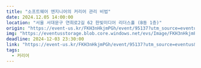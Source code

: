 ```yaml
---
title: "소프트웨어 엔지니어의 커리어 관리 비법"
date: 2024.12.05 14:00:00 
location: "서울 서대문구 연희로2길 62 한빛미디어 리더스홀 (B동 1층)"
origin: "https://event-us.kr/FKH3nHkjmPGh/event/95137?utm_source=eventus&utm_medium=organic&utm_campaign=search-result&utm_term=%ED%95%9C%EB%B9%9B"
img: "https://eventusstorage.blob.core.windows.net/evs/Image/FKH3nHkjmPGh/95137/ProjectInfo/Cover/c7f589baf09344d1a14dd9600c3603d8.png"
deadline: 2024-12-03 23:30:00 
link: "https://event-us.kr/FKH3nHkjmPGh/event/95137?utm_source=eventus&utm_medium=organic&utm_campaign=search-result&utm_term=%ED%95%9C%EB%B9%9B"
tags:
  - 커리어
---
```

